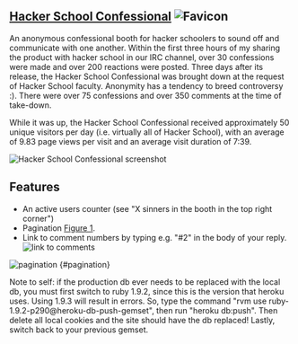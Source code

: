 ## [Hacker School Confessional](http://i.imgur.com/yVqvE.gif) ![Favicon](http://i.imgur.com/1oKgf.png "favicon")

An anonymous confessional booth for hacker schoolers to sound off and communicate with one another. Within the first three hours of my sharing the product with hacker school in our IRC channel, over 30 confessions were made and over 200 reactions were posted. Three days after its release, the Hacker School Confessional was brought down at the request of Hacker School faculty. Anonymity has a tendency to breed controversy :). There were over 75 confessions and over 350 comments at the time of take-down.

While it was up, the Hacker School Confessional received approximately 50 unique visitors per day (i.e. virtually all of Hacker School), with an average of 9.83 page views per visit and an average visit duration of 7:39.

![Hacker School Confessional screenshot](http://i.imgur.com/e6OBE.gif "gone forever")

## Features
* An active users counter (see "X sinners in the booth in the top right corner")
* Pagination [Figure 1](#pagination).
* Link to comment numbers by typing e.g. "#2" in the body of your reply. ![link to comments](http://i.imgur.com/sceMm.png "so fancy.")

![pagination](http://i.imgur.com/Pzi0z.png "7 pages wow!") {#pagination}


Note to self: if the production db ever needs to be replaced with the local db, you must first switch to ruby 1.9.2, since this is the version that heroku uses. Using 1.9.3 will result in errors. So, type the command "rvm use ruby-1.9.2-p290@heroku-db-push-gemset", then run "heroku db:push". Then delete all local cookies and the site should have the db replaced! Lastly, switch back to your previous gemset.